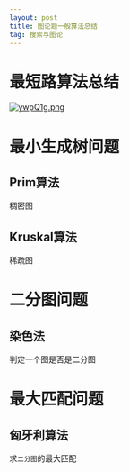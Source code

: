 ```yaml
---
layout: post
title: 图论题一般算法总结
tag: 搜索与图论
---
```


# 最短路算法总结

[![ywpQ1g.png](https://s3.ax1x.com/2021/02/10/ywpQ1g.png)](https://imgchr.com/i/ywpQ1g)

# 最小生成树问题

## Prim算法

稠密图

## Kruskal算法

稀疏图

# 二分图问题

## 染色法

判定一个图是否是二分图

# 最大匹配问题

## 匈牙利算法

求`二分图`的最大匹配